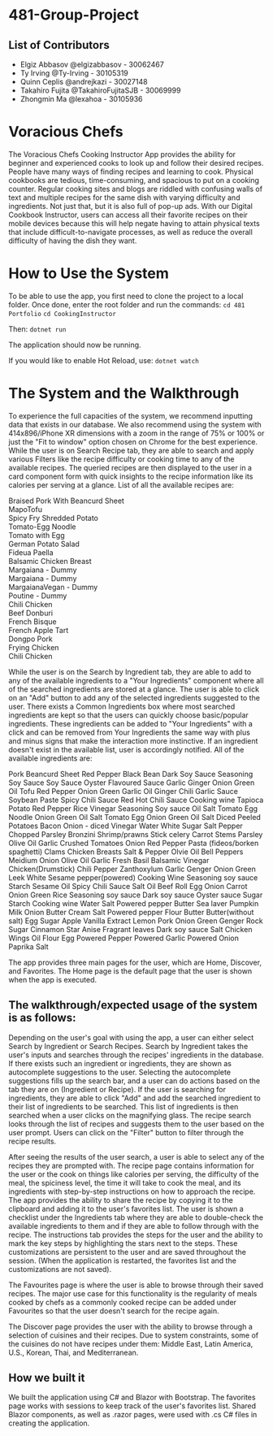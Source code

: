 # 481-Group-Project
## List of Contributors
- Elgiz Abbasov @elgizabbasov - 30062467
- Ty Irving @Ty-Irving - 30105319
- Quinn Ceplis @andrejkazi - 30027148
- Takahiro Fujita @TakahiroFujitaSJB - 30069999
- Zhongmin Ma @lexahoa - 30105936


# Voracious Chefs
The Voracious Chefs Cooking Instructor App provides the ability for beginner and experienced cooks to look up and follow their desired recipes. People have many ways of finding recipes and learning to cook. Physical cookbooks are tedious, time-consuming, and spacious to put on a cooking counter. Regular cooking sites and blogs are riddled with confusing walls of text and multiple recipes for the same dish with varying difficulty and ingredients. Not just that, but it is also full of pop-up ads. With our Digital Cookbook Instructor, users can access all their favorite recipes on their mobile devices because this will help negate having to attain physical texts that include difficult-to-navigate processes, as well as reduce the overall difficulty of having the dish they want.

# How to Use the System
To be able to use the app, you first need to clone the project to a local folder. Once done, enter the root folder and run the commands:
`cd 481 Portfolio`
`cd CookingInstructor`

Then:
`dotnet run`

The application should now be running.

If you would like to enable Hot Reload, use:
`dotnet watch`

# The System and the Walkthrough
To experience the full capacities of the system, we recommend inputting data that exists in our database. We also recommend using the system with 414x896/iPhone XR dimensions with a zoom in the range of 75% or 100% or just the "Fit to window" option chosen on Chrome for the best experience. While the user is on Search Recipe tab, they are able to search and apply various Filters like the recipe difficulty or cooking time to any of the available recipes. The queried recipes are then displayed to the user in a card component form with quick insights to the recipe information like its calories per serving at a glance. List of all the available recipes are: 

Braised Pork With Beancurd Sheet  
MapoTofu  
Spicy Fry Shredded Potato  
Tomato-Egg Noodle  
Tomato with Egg  
German Potato Salad  
Fideua Paella  
Balsamic Chicken Breast  
Margaiana - Dummy  
Margaiana - Dummy  
MargaianaVegan - Dummy  
Poutine - Dummy  
Chili Chicken  
Beef Donburi  
French Bisque  
French Apple Tart  
Dongpo Pork  
Frying Chicken  
Chili Chicken  



While the user is on the Search by Ingredient tab, they are able to add to any of the available ingredients to a "Your Ingredients" component where all of the searched ingredients are stored at a glance. The user is able to click on an "Add" button to add any of the selected ingredients suggested to the user. There exists a Common Ingredients box where most searched ingredients are kept so that the users can quickly choose basic/popular ingredients. These ingredients can be added to "Your Ingredients" with a click and can be removed from Your Ingredients the same way with plus and minus signs that make the interaction more instinctive. If an ingredient doesn't exist in the available list, user is accordingly notified. All of the available ingredients are:

Pork
Beancurd Sheet
Red Pepper
Black Bean
Dark Soy Sauce
Seasoning Soy Sauce
Soy Sauce
Oyster Flavoured Sauce
Garlic
Ginger
Onion Green
Oil
Tofu
Red Pepper
Onion Green
Garlic
Oil
Ginger
Chili Garlic Sauce
Soybean Paste
Spicy Chili Sauce
Red Hot Chili Sauce
Cooking wine
Tapioca
Potato
Red Pepper
Rice Vinegar
Seasoning Soy sauce
Oil
Salt
Tomato
Egg
Noodle
Onion Green
Oil
Salt
Tomato
Egg
Onion Green
Oil
Salt
Diced Peeled Potatoes
Bacon
Onion - diced
Vinegar
Water
White Sugar
Salt
Pepper
Chopped Parsley
Bronzini
Shrimp/prawns
Stick celery
Carrot
Stems Parsley
Olive Oil
Garlic
Crushed Tomatoes
Onion
Red Pepper
Pasta (fideos/borken spaghetti)
Clams
Chicken Breasts
Salt & Pepper
Olvie Oil
Bell Peppers
Meidium Onion
Olive Oil
Garlic
Fresh Basil
Balsamic Vinegar
Chicken(Drumstick)
Chili Pepper
Zanthoxylum
Garlic
Genger
Onion Green
Leek
White Sesame
pepper(powered)
Cooking Wine
Seasoning soy sauce
Starch
Sesame Oil
Spicy Chili Sauce
Salt
Oil
Beef Roll
Egg
Onion
Carrot
Onion Green
Rice
Seasoning soy sauce
Dark soy sauce
Oyster sauce
Sugar
Starch
Cooking wine
Water
Salt
Powered pepper
Butter
Sea laver
Pumpkin
Milk
Onion
Butter
Cream
Salt
Powered pepper
Flour
Butter
Butter(without salt)
Egg
Sugar
Apple
Vanilla Extract
Lemon
Pork
Onion Green
Genger
Rock Sugar
Cinnamon
Star Anise
Fragrant leaves
Dark soy sauce
Salt
Chicken Wings
Oil
Flour
Egg
Powered Pepper
Powered Garlic
Powered Onion
Paprika
Salt



The app provides three main pages for the user, which are Home, Discover, and Favorites. The Home page is the default page that the user is shown when the app is executed.

## The walkthrough/expected usage of the system is as follows:
Depending on the user's goal with using the app, a user can either select Search by Ingredient or Search Recipes. Search by Ingredient takes the user's inputs and searches through the recipes' ingredients in the database. If there exists such an ingredient or ingredients, they are shown as autocomplete suggestions to the user. Selecting the autocomplete suggestions fills up the search bar, and a user can do actions based on the tab they are on (Ingredient or Recipe). If the user is searching for ingredients, they are able to click "Add" and add the searched ingredient to their list of ingredients to be searched. This list of ingredients is then searched when a user clicks on the magnifying glass. The recipe search looks through the list of recipes and suggests them to the user based on the user prompt. Users can click on the "Filter" button to filter through the recipe results.

After seeing the results of the user search, a user is able to select any of the recipes they are prompted with. The recipe page contains information for the user or the cook on things like calories per serving, the difficulty of the meal, the spiciness level, the time it will take to cook the meal, and its ingredients with step-by-step instructions on how to approach the recipe. The app provides the ability to share the recipe by copying it to the clipboard and adding it to the user's favorites list. The user is shown a checklist under the Ingredients tab where they are able to double-check the available ingredients to them and if they are able to follow through with the recipe. The instructions tab provides the steps for the user and the ability to mark the key steps by highlighting the stars next to the steps. These customizations are persistent to the user and are saved throughout the session. (When the application is restarted, the favorites list and the customizations are not saved).

The Favourites page is where the user is able to browse through their saved recipes. The major use case for this functionality is the regularity of meals cooked by chefs as a commonly cooked recipe can be added under Favourites so that the user doesn't search for the recipe again.

The Discover page provides the user with the ability to browse through a selection of cuisines and their recipes. Due to system constraints, some of the cuisines do not have recipes under them: Middle East, Latin America, U.S., Korean, Thai, and Mediterranean.

## How we built it

We built the application using C# and Blazor with Bootstrap. The favorites page works with sessions to keep track of the user's favorites list. Shared Blazor components, as well as .razor pages, were used with .cs C# files in creating the application.
